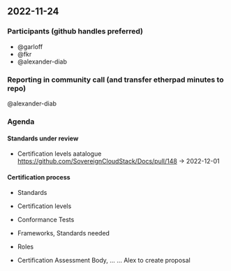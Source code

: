 ## 2022-11-24

### Participants (github handles preferred)
* @garloff
* @fkr
* @alexander-diab

### Reporting in community call (and transfer etherpad minutes to repo)
@alexander-diab

### Agenda

#### Standards under review
* Certification levels aatalogue https://github.com/SovereignCloudStack/Docs/pull/148
-> 2022-12-01

#### Certification process
* Standards
- Certification levels
* Conformance Tests
- Frameworks, Standards needed
* Roles
- Certification Assessment Body, ...
...
Alex to create proposal
